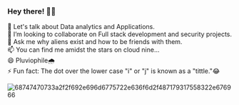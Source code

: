 ### Hey there!  👋😃
   
<!--       
**Poshini/Poshini** is a ✨ _special_ ✨ repository because its `README.md` (this file) appears on your GitHub profile.-->
    
  🌱 Let's talk about Data analytics and Applications.                     
  👯 I’m looking to collaborate on Full stack development and security projects.                             
  💬 Ask me why aliens exist and how to be friends with them.                 
  📫 You can find me amidst the stars on cloud nine...                         
  😄 Pluviophile🌧️                                                                              
  ⚡ Fun fact: The dot over the lower case "i" or "j" is known as a "tittle."😂 
   
   ![68747470733a2f2f692e696d6775722e636f6d2f487179317558322e676966](https://user-images.githubusercontent.com/49205289/114912288-7222a980-9e3d-11eb-9fa6-7d93371a0606.gif)

       
    
      
      
